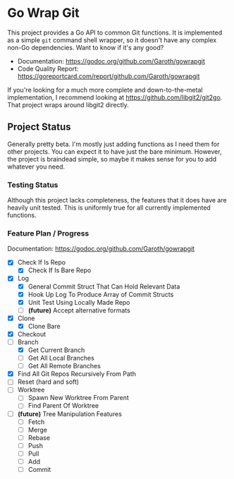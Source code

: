 # Go Wrap Git

This project provides a Go API to common Git functions. It is implemented
as a simple `git` command shell wrapper, so it doesn't have any complex
non-Go dependencies. Want to know if it's any good?

- Documentation: https://godoc.org/github.com/Garoth/gowrapgit
- Code Quality Report: https://goreportcard.com/report/github.com/Garoth/gowrapgit

If you're looking for a much more complete and down-to-the-metal implementation,
I recommend looking at https://github.com/libgit2/git2go. That project wraps
around libgit2 directly.

## Project Status

Generally pretty beta. I'm mostly just adding functions as I need them
for other projects. You can expect it to have just the bare minimum.
However, the project is braindead simple, so maybe it makes sense for you
to add whatever you need.

### Testing Status

Although this project lacks completeness, the features that it does have are
heavily unit tested. This is uniformly true for all currently implemented
functions.

### Feature Plan / Progress

Documentation: https://godoc.org/github.com/Garoth/gowrapgit

- [X] Check If Is Repo
    - [X] Check If Is Bare Repo
- [X] Log
    - [X] General Commit Struct That Can Hold Relevant Data
    - [X] Hook Up Log To Produce Array of Commit Structs
    - [X] Unit Test Using Locally Made Repo
    - [ ] **(future)** Accept alternative formats
- [X] Clone
    - [X] Clone Bare
- [X] Checkout
- [ ] Branch
    - [X] Get Current Branch
    - [ ] Get All Local Branches
    - [ ] Get All Remote Branches
- [X] Find All Git Repos Recursively From Path
- [ ] Reset (hard and soft)
- [ ] Worktree 
    - [ ] Spawn New Worktree From Parent
    - [ ] Find Parent Of Worktree
- [ ] **(future)** Tree Manipulation Features
    - [ ] Fetch
    - [ ] Merge
    - [ ] Rebase
    - [ ] Push
    - [ ] Pull
    - [ ] Add
    - [ ] Commit
